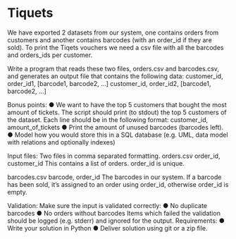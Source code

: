 # Tiquets

We have exported 2 datasets from our system, one contains orders from customers and
another contains barcodes (with an order_id if they are sold).
To print the Tiqets vouchers we need a csv file with all the barcodes and orders_ids per
customer.

Write a program that reads these two files, orders.csv and barcodes.csv, and generates an
output file that contains the following data:
customer_id, order_id1, [barcode1, barcode2, ...]
customer_id, order_id2, [barcode1, barcode2, ...]

Bonus points:
    ● We want to have the top 5 customers that bought the most amount of tickets.
    The script should print (to stdout) the top 5 customers of the dataset. Each line
    should be in the following format:
    customer_id, amount_of_tickets
    ● Print the amount of unused barcodes (barcodes left).
    ● Model how you would store this in a SQL database (e.g. UML, data model with
    relations and optionally indexes)
    
Input files:
Two files in comma separated formatting.
orders.csv
order_id, customer_id
This contains a list of orders. order_id is unique.

barcodes.csv
barcode, order_id
The barcodes in our system. If a barcode has been sold, it’s assigned to an order using
order_id, otherwise order_id is empty.

Validation:
Make sure the input is validated correctly:
  ● No duplicate barcodes
  ● No orders without barcodes
  Items which failed the validation should be logged (e.g. stderr) and ignored for the output.
  Requirements:
  ● Write your solution in Python
  ● Deliver solution using git or a zip file.
